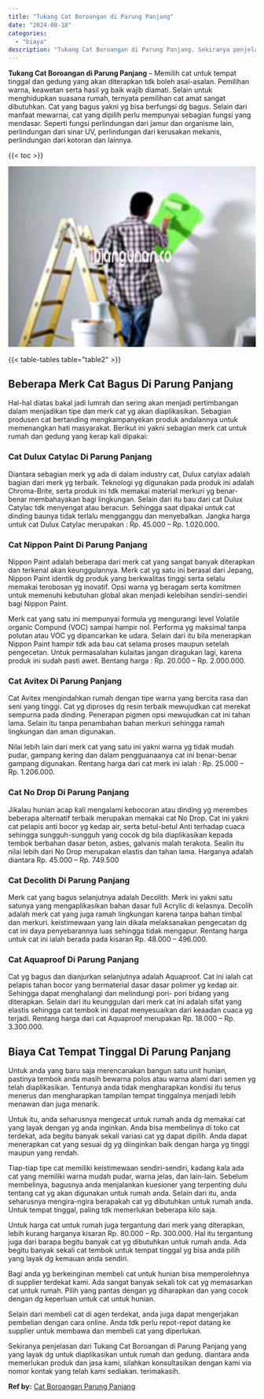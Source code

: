 ```yaml
---
title: "Tukang Cat Boroangan di Parung Panjang"
date: "2024-08-18"
categories: 
  - "biaya"
description: "Tukang Cat Boroangan di Parung Panjang. Sekiranya penjelasan dari Tukang Cat Boroangan di Parung Panjang yang yang layak dg untuk diaplikasikan untuk rumah d..."
---
```


**Tukang Cat Boroangan di Parung Panjang** – Memilih cat untuk tempat tinggal dan gedung yang akan diterapkan tdk boleh asal-asalan. Pemilihan warna, keawetan serta hasil yg baik wajib diamati. Selain untuk menghidupkan suasana rumah, ternyata pemilihan cat amat sangat dibutuhkan. Cat yang bagus yakni yg bisa berfungsi dg bagus. Selain dari manfaat mewarnai, cat yang dipilih perlu mempunyai sebagian fungsi yang mendasar. Seperti fungsi perlindungan dari jamur dan organisme lain, perlindungan dari sinar UV, perlindungan dari kerusakan mekanis, perlindungan dari kotoran dan lainnya.

{{< toc >}}

![](/images/jasa-cat-murah01.png)

{{< table-tables table="table2" >}}

## Beberapa Merk Cat Bagus Di Parung Panjang

Hal-hal diatas bakal jadi lumrah dan sering akan menjadi pertimbangan dalam menjadikan tipe dan merk cat yg akan diaplikasikan. Sebagian produsen cat bertanding mengkampanyekan produk andalannya untuk memenangkan hati masyarakat. Berikut ini yakni sebagian merk cat untuk rumah dan gedung yang kerap kali dipakai:

### Cat Dulux Catylac Di Parung Panjang

Diantara sebagian merk yg ada di dalam industry cat, Dulux catylax adalah bagian dari merk yg terbaik. Teknologi yg digunakan pada produk ini adalah Chroma-Brite, serta produk ini tdk memakai material merkuri yg benar-benar membahayakan bagi lingkungan. Selain dari itu bau dari cat Dulux Catylac tdk menyengat atau beracun. Sehingga saat dipakai untuk cat dinding baunya tidak terlalu mengganggu dan menyebalkan. Jangka harga untuk cat Dulux Catylac merupakan : Rp. 45.000 – Rp. 1.020.000.

### Cat Nippon Paint Di Parung Panjang

Nippon Paint adalah beberapa dari merk cat yang sangat banyak diterapkan dan terkenal akan keunggulannya. Merk cat yg satu ini berasal dari Jepang, Nippon Paint identik dg produk yang berkwalitas tinggi serta selalu memakai terobosan yg inovatif. Opsi warna yg beragam serta komitmen untuk memenuhi kebutuhan global akan menjadi kelebihan sendiri-sendiri bagi Nippon Paint.

Merk cat yang satu ini mempunyai formula yg mengurangi level Volatile organic Compund (VOC) sampai hampir nol. Performa yg maksimal tanpa polutan atau VOC yg dipancarkan ke udara. Selain dari itu bila menerapkan Nippon Paint hampir tdk ada bau cat selama proses maupun setelah pengecetan. Untuk permasalahan kulaitas jangan diragukan lagi, karena produk ini sudah pasti awet. Bentang harga : Rp. 20.000 – Rp. 2.000.000.

### Cat Avitex Di Parung Panjang

Cat Avitex mengindahkan rumah dengan tipe warna yang bercita rasa dan seni yang tinggi. Cat yg diproses dg resin terbaik mewujudkan cat merekat sempurna pada dinding. Penerapan pigmen opsi mewujudkan cat ini tahan lama. Selain itu tanpa penambahan bahan merkuri sehingga ramah lingkungan dan aman digunakan.

Nilai lebih lain dari merk cat yang satu ini yakni warna yg tidak mudah pudar, gampang kering dan dalam pengguanaanya cat ini benar-benar gampang digunakan. Rentang harga dari cat merk ini ialah : Rp. 25.000 – Rp. 1.206.000.

### Cat No Drop Di Parung Panjang

Jikalau hunian acap kali mengalami kebocoran atau dinding yg merembes beberapa alternatif terbaik merupakan memakai cat No Drop. Cat ini yakni cat pelapis anti bocor yg kedap air, serta betul-betul Anti terhadap cuaca sehingga sungguh-sungguh yang cocok dg bila diaplikasikan kepada tembok berbahan dasar beton, asbes, galvanis malah terakota. Sealin itu nilai lebih dari No Drop merupakan elastis dan tahan lama. Harganya adalah diantara Rp. 45.000 – Rp. 749.500

### Cat Decolith Di Parung Panjang

Merk cat yang bagus selanjutnya adalah Decolith. Merk ini yakni satu satunya yang mengaplikasikan bahan dasar full Acrylic di kelasnya. Decolih adalah merk cat yang juga ramah lingkungan karena tanpa bahan timbal dan merkuri. keistimewaan yang lain dikala melaksanakan pengecatan dg cat ini daya penyebarannya luas sehingga tidak mengapur. Rentang harga untuk cat ini ialah berada pada kisaran Rp. 48.000 – 496.000.

### Cat Aquaproof Di Parung Panjang

Cat yg bagus dan dianjurkan selanjutnya adalah Aquaproof. Cat ini ialah cat pelapis tahan bocor yang bermaterial dasar dasar polimer yg kedap air. Sehingga dapat menghalangi dan melindungi pori- pori bidang yang diterapkan. Selain dari itu keunggulan dari merk cat ini adalah sifat yang elastis sehingga cat tembok ini dapat menyesuaikan dari keaadan cuaca yg terjadi. Rentang harga dari cat Aquaproof merupakan Rp. 18.000 – Rp. 3.300.000.

## Biaya Cat Tempat Tinggal Di Parung Panjang

Untuk anda yang baru saja merencanakan bangun satu unit hunian, pastinya tembok anda masih bewarna polos atau warna alami dari semen yg telah diaplikasikan. Tentunya anda tidak mengharapkan kondisi itu terus menerus dan mengharapkan tampilan tempat tinggalnya menjadi lebih menawan dan juga menarik.

Untuk itu, anda seharusnya mengecat untuk rumah anda dg memakai cat yang layak dengan yg anda inginkan. Anda bisa membelinya di toko cat terdekat, ada begitu banyak sekali variasi cat yg dapat dipilih. Anda dapat menerapkan cat yang sesuai dg yg diinginkan baik dengan harga yg tinggi maupun yang rendah.

Tiap-tiap tipe cat memiliki keistimewaan sendiri-sendiri, kadang kala ada cat yang memiliki warna mudah pudar, warna jelas, dan lain-lain. Sebelum membelinya, bagusnya anda menjalankan kuesioner yang terpenting dulu tentang cat yg akan digunakan untuk rumah anda. Selain dari itu, anda seharusnya mengira-ngira berapakah cat yg dibutuhkan untuk rumah anda. Untuk tempat tinggal, paling tdk memerlukan beberapa kilo saja.

Untuk harga cat untuk rumah juga tergantung dari merk yang diterapkan, lebih kurang harganya kisaran Rp. 80.000 – Rp. 300.000. Hal itu tergantung juga dari barapa begitu banyak cat yg dibutuhkan untuk rumah anda. Ada begitu banyak sekali cat tembok untuk tempat tinggal yg bisa anda pilih yang layak dg kemauan anda sendiri.

Bagi anda yg berkeinginan membeli cat untuk hunian bisa memperolehnya di supplier terdekat kami. Ada sangat banyak sekali tok cat yg memasarkan cat untuk rumah. Pilih yang pantas dengan yg diharapkan dan yang cocok dengan dg keperluan untuk cat untuk hunian.

Selain dari membeli cat di agen terdekat, anda juga dapat mengerjakan pembelian dengan cara online. Anda tdk perlu repot-repot datang ke supplier untuk membawa dan membeli cat yang diperlukan.

Sekiranya penjelasan dari Tukang Cat Boroangan di Parung Panjang yang yang layak dg untuk diaplikasikan untuk rumah dan gedung. diantara anda memerlukan produk dan jasa kami, silahkan konsultasikan dengan kami via nomor kontak yang telah kami sediakan. terimakasih.

**Ref by:** [Cat Boroangan Parung Panjang](https://id.wikipedia.org/wiki/Cat)
